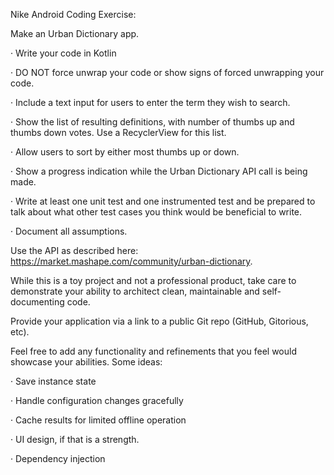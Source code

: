  Nike Android Coding Exercise: 

 

Make an Urban Dictionary app.

·       Write your code in Kotlin

·       DO NOT force unwrap your code or show signs of forced unwrapping your code.

·       Include a text input for users to enter the term they wish to search.

·       Show the list of resulting definitions, with number of thumbs up and thumbs down votes. Use a RecyclerView for this list.

·       Allow users to sort by either most thumbs up or down.

·       Show a progress indication while the Urban Dictionary API call is being made.

·       Write at least one unit test and one instrumented test and be prepared to talk about what other test cases you think would be beneficial to write.

·       Document all assumptions.

 

Use the API as described here: https://market.mashape.com/community/urban-dictionary.

 

While this is a toy project and not a professional product, take care to demonstrate your ability to architect clean, maintainable and self-documenting code.

Provide your application via a link to a public Git repo (GitHub, Gitorious, etc).

 

Feel free to add any functionality and refinements that you feel would showcase your abilities. Some ideas:

·       Save instance state

·       Handle configuration changes gracefully

·       Cache results for limited offline operation

·       UI design, if that is a strength.

·       Dependency injection
